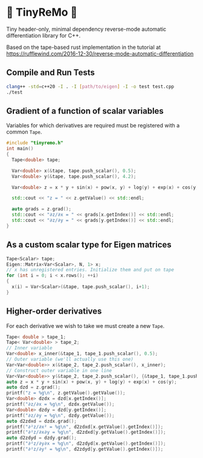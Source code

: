 # 🥁 TinyReMo 🥁

Tiny header-only, minimal dependency reverse-mode automatic differentiation library for C++.

Based on the tape-based rust implementation in the tutorial at https://rufflewind.com/2016-12-30/reverse-mode-automatic-differentiation

## Compile and Run Tests

```bash 
clang++ -std=c++20 -I . -I [path/to/eigen] -I -o test test.cpp
./test
```

## Gradient of a function of scalar variables

Variables for which derivatives are required must be registered with a common `Tape`.

```cpp
#include "tinyremo.h"
int main()
{
  Tape<double> tape;

  Var<double> x(&tape, tape.push_scalar(), 0.5);
  Var<double> y(&tape, tape.push_scalar(), 4.2);

  Var<double> z = x * y + sin(x) + pow(x, y) + log(y) + exp(x) + cos(y);

  std::cout << "z = " << z.getValue() << std::endl;

  auto grads = z.grad();
  std::cout << "∂z/∂x = " << grads[x.getIndex()] << std::endl;
  std::cout << "∂z/∂y = " << grads[y.getIndex()] << std::endl;
}
```

## As a custom scalar type for Eigen matrices

```cpp
Tape<Scalar> tape;
Eigen::Matrix<Var<Scalar>, N, 1> x;
// x has unregistered entries. Initialize them and put on tape
for (int i = 0; i < x.rows(); ++i) 
{
  x(i) = Var<Scalar>(&tape, tape.push_scalar(), i+1);
}
```

## Higher-order derivatives

For each derivative we wish to take we must create a new `Tape`.

```cpp
Tape< double > tape_1;
Tape< Var<double> > tape_2;
// Inner variable
Var<double> x_inner(&tape_1, tape_1.push_scalar(), 0.5);
// Outer variable (we'll actually use this one)
Var<Var<double>> x(&tape_2, tape_2.push_scalar(), x_inner);
// Construct outer variable in one line
Var<Var<double>> y(&tape_2, tape_2.push_scalar(), {&tape_1, tape_1.push_scalar(), 4.2});
auto z = x * y + sin(x) + pow(x, y) + log(y) + exp(x) + cos(y);
auto dzd = z.grad();
printf("z = %g\n", z.getValue().getValue());
Var<double> dzdx = dzd[x.getIndex()];
printf("∂z/∂x = %g\n", dzdx.getValue());
Var<double> dzdy = dzd[y.getIndex()];
printf("∂z/∂y = %g\n", dzdy.getValue());
auto d2zdxd = dzdx.grad();
printf("∂²z/∂x² = %g\n", d2zdxd[x.getValue().getIndex()]);
printf("∂²z/∂x∂y = %g\n", d2zdxd[y.getValue().getIndex()]);
auto d2zdyd = dzdy.grad();
printf("∂²z/∂y∂x = %g\n", d2zdyd[x.getValue().getIndex()]);
printf("∂²z/∂y² = %g\n", d2zdyd[y.getValue().getIndex()]);
```

